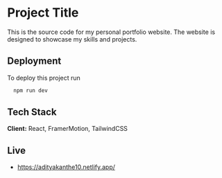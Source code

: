 # Project Title

This is the source code for my personal portfolio website. The website is designed to showcase my skills and projects.


## Deployment

To deploy this project run

```bash
  npm run dev
```


## Tech Stack

**Client:** React, FramerMotion, TailwindCSS


## Live 

- https://adityakanthe10.netlify.app/
